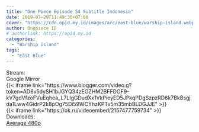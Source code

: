 ```yaml
---
title: "One Piece Episode 54 Subtitle Indonesia"
date: 2019-07-29T11:49:36+07:00
cover: "https://cdn.opid.my.id/images/arc/east-blue/warship-island.webp" # Optional, cover
author: Onepiece ID
# authorlink: https://opid.my.id
categories:
  - "Warship Island"
tags:
  - "East Blue"
---
```

<div class="ui menu violet borderless inverted">
  <div class="header item active">
        Stream:
    </div>
  <a class="active item" data-tab="google">
    <i class="google drive icon"></i> Google
  </a>
  <a class="item nounderline" data-tab="mirror">
    <i class="odnoklassniki icon"></i> Mirror
  </a>
</div>
<div class="ui bottom attached tab segment active" style="border:0 !important;" data-tab="google">
  {{< iframe link="https://www.blogger.com/video.g?token=AD6v5dySH1bJGYQ34zEGZHM2BFFDOF9-kV7gdVfzoFVuEqhea_L7LIgGDudXx1VkPieyED5JPkqPDgSzpzRD6k7BkBsgjda1Lww4GidrP2k8pOg75Di59WCYhzKPTv5m35mbBLDGJJE" >}}
</div>
<div class="ui bottom attached tab segment" style="border:0 !important;" data-tab="mirror">
  {{< iframe link="https://ok.ru/videoembed/2157477759734" >}}
</div>
<div class="ui menu violet borderless inverted">
  <div class="header item active">
        Downloads:
    </div>
  <a class="item nounderline" href="https://ouo.io/zhNR0wS" target="_blank" rel="dofollow"><i class="google drive icon"></i>
    Average 480p</a>
</div>